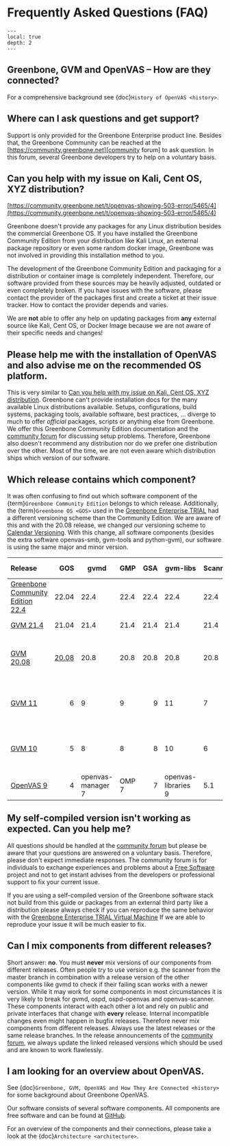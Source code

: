 # Frequently Asked Questions (FAQ)

```{contents}
---
local: true
depth: 2
---
```

## Greenbone, GVM and OpenVAS – How are they connected?

For a comprehensive background see {doc}`History of OpenVAS <history>`.

## Where can I ask questions and get support?

Support is only provided for the Greenbone Enterprise product line.
Besides that, the Greenbone Community can be reached at the [https://community.greenbone.net][community forum]
to ask question. In this forum, several Greenbone developers try to help on a
voluntary basis.

## Can you help with my issue on Kali, Cent OS, XYZ distribution?

[https://community.greenbone.net/t/openvas-showing-503-error/5465/4](https://community.greenbone.net/t/openvas-showing-503-error/5465/4)

Greenbone doesn't provide any packages for any Linux distribution besides the
commercial Greenbone OS. If you have installed the Greenbone Community Edition
from your distribution like Kali Linux, an external package repository
or even some random docker image, Greenbone was not involved in providing this
installation method to you.

The development of the Greenbone Community Edition and packaging for a
distribution or container image is completely independent. Therefore, our
software provided from these sources may be heavily adjusted, outdated or even
completely broken. If you have issues with the software, please contact the
provider of the packages first and create a ticket at their issue tracker. How
to contact the provider depends and varies.

We are **not** able to offer any help on updating packages from **any** external
source like Kali, Cent OS, or Docker Image because we are not aware of their
specific needs and changes!

## Please help me with the installation of OpenVAS and also advise me on the recommended OS platform.

This is very similar to [Can you help with my issue on Kali, Cent OS, XYZ distribution](#can-you-help-with-my-issue-on-kali-cent-os-xyz-distribution).
Greenbone can't provide installation docs for the many available Linux
distributions available. Setups, configurations, build systems, packaging tools,
available software, best practices, ... diverge to much to offer *official*
packages, scripts or anything else from Greenbone. We offer this Greenbone Community Edition
documentation and the [community forum] for discussing setup problems. Therefore,
Greenbone also doesn't recommend any distribution nor do we prefer one
distribution over the other. Most of the time, we are not even aware which
distribution ships which version of our software.

## Which release contains which component?

It was often confusing to find out which software component of the
{term}`Greenbone Community Edition` belongs to which release. Additionally, the
{term}`Greenbone OS <GOS>` used in the [Greenbone Enterprise TRIAL](https://www.greenbone.net/en/testnow/)
had a different versioning scheme than the Community Edition. We are aware of
this and with the 20.08 release, we changed our versioning scheme to
[Calendar Versioning](https://calver.org/). With this change, all software
components (besides the extra software openvas-smb, gvm-tools and python-gvm),
our software is using the same major and minor version.

| Release | GOS | gvmd | GMP | GSA  | gvm-libs | Scanner | Status | Release Date |
|:--------|-------:|---------|--------|--------:|-------------|------------|----------|------------|
| [Greenbone Community Edition 22.4](https://community.greenbone.net/t/greenbone-community-edition-22-4-stable-initial-release-2022-07-25/12638) | 22.04| 22.4 | 22.4 | 22.4 | 22.4 | 22.4| stable | 2022-07-25 |
| [GVM 21.4](https://community.greenbone.net/t/gvm-21-04-stable-initial-release-2021-04-16/8942) | 21.04| 21.4 | 21.4 | 21.4 | 21.4 | 21.4| oldstable | 2021-04-16 |
| [GVM 20.08](https://community.greenbone.net/t/gvm-20-08-stable-initial-release-2020-08-12/6312) | [20.08](https://community.greenbone.net/t/greenbone-os-20-08-0-released/6535) | 20.8 | 20.8 | 20.8 | 20.8 | 20.8| end-of-life (since 2021-12-02) | 2020-08-12 |
| [GVM 11](https://community.greenbone.net/t/gvm-11-stable-initial-release-2019-10-14/3674) | 6 |  9 | 9 | 9 | 11 | 7 | end-of-life (since 2020-12-31) | 2019-10-14 |
| [GVM 10](https://community.greenbone.net/t/gvm-10-old-stable-initial-release-2019-04-05/208) | 5 | 8 | 8 |8 | 10 | 6 | end-of-life (since 2020-12-31) | 2019-04-05 |
| [OpenVAS  9](https://community.greenbone.net/t/gvm-9-end-of-life-initial-release-2017-03-07/211) | 4 | openvas-manager 7 | OMP 7 | 7 | openvas-libraries 9 | 5.1 | end-of-life | 2017-03-07 |

## My self-compiled version isn't working as expected. Can you help me?

All questions should be handled at the [community forum]
but please be aware that your questions are answered on a voluntary basis. Therefore,
please don't expect immediate responses. The community forum is for individuals
to exchange experiences and problems about a [Free Software](https://en.wikipedia.org/wiki/Free_software)
project and not to get instant advises from the developers or professional
support to fix your current issue.

If you are using a self-compiled version of the Greenbone software stack not build from this
guide or packages from an external third party like a distribution please always
check if you can reproduce the same behavior with the [Greenbone Enterprise TRIAL Virtual Machine](https://www.greenbone.net/en/testnow/)
If we are able to reproduce your issue it will be much easier to fix.

## Can I mix components from different releases?

Short answer: **no**. You must **never** mix versions of our components from
different releases. Often people try to use version e.g. the scanner from the
master branch in combination with a release version of the other components like
gvmd to check if their failing scan works with a newer version. While it may
work for some components in most circumstances it is very likely to break for
gvmd, ospd, ospd-openvas and openvas-scanner. These components interact with
each other a lot and rely on public and private interfaces that change with
**every** release. Internal incompatible changes even might happen in bugfix
releases. Therefore never mix components from different releases. Always use the
latest releases or the same release branches. In the release announcements of
the [community forum], we always update the linked released versions which should
be used and are known to work flawlessly.

## I am looking for an overview about OpenVAS.

See {doc}`Greenbone, GVM, OpenVAS and How They Are Connected <history>` for some
background about Greenbone OpenVAS.

Our software consists of several software components. All components
are free software and can be found at [GitHub](https://github.com/greenbone/).

For an overview of the components and their connections, please take a look at
the {doc}`Architecture <architecture>`.

[community forum]: https://community.greenbone.net
